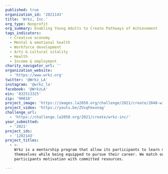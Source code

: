 ```yaml
---
published: true
organization_id: '2021143'
title: 'Wrkz, Inc.'
org_type: Nonprofit
org_summary: Enabling Young Adults to Create Pathways of Achievement
tags_indicators:
  - Creative economy
  - Mental & emotional health
  - Workforce development
  - Arts & cultural vitality
  - Health
  - Income & employment
charity_navigator_url: ''
organization_website:
  - 'https://www.wrkz.org'
twitter: '@Wrkz_LA'
instagram: '@wrkz_la'
facebook: '@WrkzLA'
ein: '832513325'
zip: '90018'
project_image: 'https://images.la2050.org/challenge/2021/create/2048-wide/wrkz-inc.jpg'
project_video: 'https://youtu.be/ZVsqFmxonag'
challenge_url:
  - 'https://challenge.la2050.org/2021/create/wrkz-inc/'
year_submitted:
  - '2021'
project_ids:
  - '1202143'
project_titles:
  - >-
    Wrkz is a mentorship program that allow its participants to learn more about
    themselves while being equipped to pursue their career. We match our
    participants motivation with committed resources.

---
```


